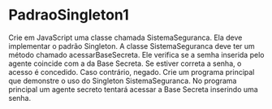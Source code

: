 # PadraoSingleton1
Crie em JavaScript uma classe chamada SistemaSeguranca. Ela deve implementar o padrão Singleton. A classe SistemaSeguranca deve ter um método chamado acessarBaseSecreta. Ele verifica se a semha inserida pelo agente coincide com a da Base Secreta. Se estiver correta a senha, o acesso é concedido. Caso contrário, negado.
Crie um programa principal que demonstre o uso do Singleton SistemaSeguranca. No programa principal um agente secreto tentará acessar a Base Secreta inserindo uma senha.
